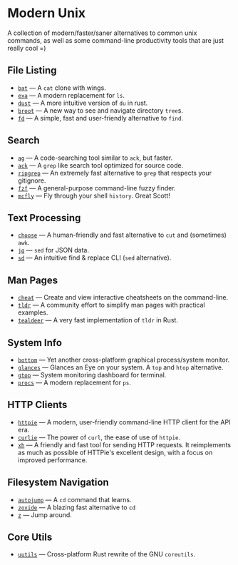# Modern Unix

A collection of modern/faster/saner alternatives to common unix commands, as well as some command-line productivity tools that are just really cool =)

## File Listing

* [`bat`](https://github.com/sharkdp/bat) — A `cat` clone with wings.
* [`exa`](https://github.com/ogham/exa) — A modern replacement for `ls`.
* [`dust`](https://github.com/bootandy/dust) — A more intuitive version of `du` in rust.
* [`broot`](https://github.com/Canop/broot) — A new way to see and navigate directory `tree`s.
* [`fd`](https://github.com/sharkdp/fd) — A simple, fast and user-friendly alternative to `find`.

## Search

* [`ag`](https://github.com/ggreer/the_silver_searcher) — A code-searching tool similar to `ack`, but faster.
* [`ack`](https://github.com/beyondgrep/ack3) — A `grep` like search tool optimized for source code.
* [`ripgrep`](https://github.com/BurntSushi/ripgrep) — An extremely fast alternative to `grep` that respects your gitignore.
* [`fzf`](https://github.com/junegunn/fzf) — A general-purpose command-line fuzzy finder.
* [`mcfly`](https://github.com/cantino/mcfly) — Fly through your shell `history`. Great Scott!

## Text Processing

* [`choose`](https://github.com/theryangeary/choose) — A human-friendly and fast alternative to `cut` and (sometimes) `awk`.
* [`jq`](https://github.com/stedolan/jq) — `sed` for JSON data.
* [`sd`](https://github.com/chmln/sd) — An intuitive find & replace CLI (`sed` alternative).

## Man Pages

* [`cheat`](https://github.com/cheat/cheat) — Create and view interactive cheatsheets on the command-line.
* [`tldr`](https://github.com/tldr-pages/tldr) — A community effort to simplify man pages with practical examples.
* [`tealdeer`](https://github.com/dbrgn/tealdeer) — A very fast implementation of `tldr` in Rust.

## System Info

* [`bottom`](https://github.com/ClementTsang/bottom) — Yet another cross-platform graphical process/system monitor.
* [`glances`](https://github.com/nicolargo/glances) — Glances an Eye on your system. A `top` and `htop` alternative.
* [`gtop`](https://github.com/aksakalli/gtop) — System monitoring dashboard for terminal.
* [`procs`](https://github.com/dalance/procs) — A modern replacement for `ps`.

## HTTP Clients

* [`httpie`](https://github.com/httpie/httpie) — A modern, user-friendly command-line HTTP client for the API era.
* [`curlie`](https://github.com/rs/curlie) — The power of `curl`, the ease of use of `httpie`.
* [`xh`](https://github.com/ducaale/xh) — A friendly and fast tool for sending HTTP requests. It reimplements as much as possible of HTTPie's excellent design, with a focus on improved performance.

## Filesystem Navigation

* [`autojump`](https://github.com/wting/autojump) — A `cd` command that learns.
* [`zoxide`](https://github.com/ajeetdsouza/zoxide) — A blazing fast alternative to `cd`
* [`z`](https://github.com/rupa/z/) — Jump around.

## Core Utils

* [`uutils`](https://github.com/uutils/coreutils) — Cross-platform Rust rewrite of the GNU `coreutils`.
